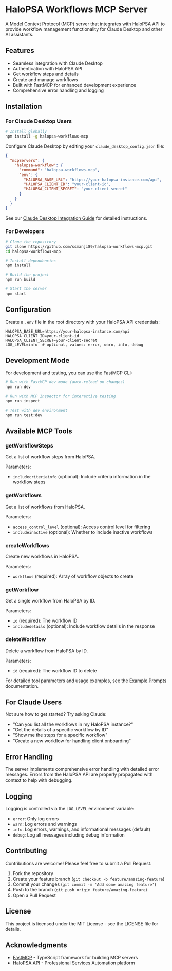 # HaloPSA Workflows MCP Server

A Model Context Protocol (MCP) server that integrates with HaloPSA API to provide workflow management functionality for Claude Desktop and other AI assistants.

## Features

- Seamless integration with Claude Desktop
- Authentication with HaloPSA API
- Get workflow steps and details
- Create and manage workflows
- Built with FastMCP for enhanced development experience
- Comprehensive error handling and logging

## Installation

### For Claude Desktop Users

```bash
# Install globally
npm install -g halopsa-workflows-mcp
```

Configure Claude Desktop by editing your `claude_desktop_config.json` file:

```json
{
  "mcpServers": {
    "halopsa-workflow": {
      "command": "halopsa-workflows-mcp",
      "env": {
        "HALOPSA_BASE_URL": "https://your-halopsa-instance.com/api",
        "HALOPSA_CLIENT_ID": "your-client-id",
        "HALOPSA_CLIENT_SECRET": "your-client-secret"
      }
    }
  }
}
```

See our [Claude Desktop Integration Guide](./docs/CLAUDE_DESKTOP.md) for detailed instructions.

### For Developers

```bash
# Clone the repository
git clone https://github.com/ssmanji89/halopsa-workflows-mcp.git
cd halopsa-workflows-mcp

# Install dependencies
npm install

# Build the project
npm run build

# Start the server
npm start
```

## Configuration

Create a `.env` file in the root directory with your HaloPSA API credentials:

```
HALOPSA_BASE_URL=https://your-halopsa-instance.com/api
HALOPSA_CLIENT_ID=your-client-id
HALOPSA_CLIENT_SECRET=your-client-secret
LOG_LEVEL=info  # optional, values: error, warn, info, debug
```

## Development Mode

For development and testing, you can use the FastMCP CLI:

```bash
# Run with FastMCP dev mode (auto-reload on changes)
npm run dev

# Run with MCP Inspector for interactive testing
npm run inspect

# Test with dev environment
npm run test:dev
```

## Available MCP Tools

### getWorkflowSteps

Get a list of workflow steps from HaloPSA.

Parameters:
- `includecriteriainfo` (optional): Include criteria information in the workflow steps

### getWorkflows

Get a list of workflows from HaloPSA.

Parameters:
- `access_control_level` (optional): Access control level for filtering
- `includeinactive` (optional): Whether to include inactive workflows

### createWorkflows

Create new workflows in HaloPSA.

Parameters:
- `workflows` (required): Array of workflow objects to create

### getWorkflow

Get a single workflow from HaloPSA by ID.

Parameters:
- `id` (required): The workflow ID
- `includedetails` (optional): Include workflow details in the response

### deleteWorkflow

Delete a workflow from HaloPSA by ID.

Parameters:
- `id` (required): The workflow ID to delete

For detailed tool parameters and usage examples, see the [Example Prompts](./docs/EXAMPLE_PROMPTS.md) documentation.

## For Claude Users

Not sure how to get started? Try asking Claude:

- "Can you list all the workflows in my HaloPSA instance?"
- "Get the details of a specific workflow by ID"
- "Show me the steps for a specific workflow"
- "Create a new workflow for handling client onboarding"

## Error Handling

The server implements comprehensive error handling with detailed error messages. Errors from the HaloPSA API are properly propagated with context to help with debugging.

## Logging

Logging is controlled via the `LOG_LEVEL` environment variable:

- `error`: Only log errors
- `warn`: Log errors and warnings
- `info`: Log errors, warnings, and informational messages (default)
- `debug`: Log all messages including debug information

## Contributing

Contributions are welcome! Please feel free to submit a Pull Request.

1. Fork the repository
2. Create your feature branch (`git checkout -b feature/amazing-feature`)
3. Commit your changes (`git commit -m 'Add some amazing feature'`)
4. Push to the branch (`git push origin feature/amazing-feature`)
5. Open a Pull Request

## License

This project is licensed under the MIT License - see the LICENSE file for details.

## Acknowledgments

- [FastMCP](https://github.com/punkpeye/fastmcp) - TypeScript framework for building MCP servers
- [HaloPSA API](https://halopsa.com) - Professional Services Automation platform